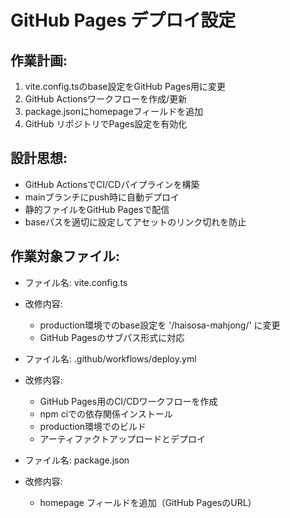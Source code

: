 # GitHub Pages デプロイ設定

## 作業計画:
1. vite.config.tsのbase設定をGitHub Pages用に変更
2. GitHub Actionsワークフローを作成/更新
3. package.jsonにhomepageフィールドを追加
4. GitHub リポジトリでPages設定を有効化

## 設計思想:
- GitHub ActionsでCI/CDパイプラインを構築
- mainブランチにpush時に自動デプロイ
- 静的ファイルをGitHub Pagesで配信
- baseパスを適切に設定してアセットのリンク切れを防止

## 作業対象ファイル:
- ファイル名: vite.config.ts
- 改修内容:
  - production環境でのbase設定を '/haisosa-mahjong/' に変更
  - GitHub Pagesのサブパス形式に対応

- ファイル名: .github/workflows/deploy.yml
- 改修内容:
  - GitHub Pages用のCI/CDワークフローを作成
  - npm ciでの依存関係インストール
  - production環境でのビルド
  - アーティファクトアップロードとデプロイ

- ファイル名: package.json
- 改修内容:
  - homepage フィールドを追加（GitHub PagesのURL）